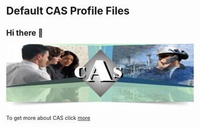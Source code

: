 # Default CAS Profile Files

## Hi there 👋

![CAS Banner](.media/cas_banner.png)

To get more about CAS click [more](https://github.com/CASMPostol#about-cas)
